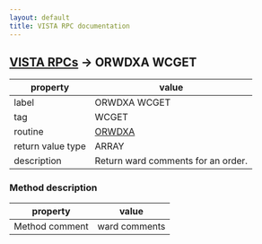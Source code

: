 ```yaml
---
layout: default
title: VISTA RPC documentation
---
```




## [VISTA RPCs](TableOfContent.md) &#8594; ORWDXA WCGET 

 property | value 
--- | --- 
 label | ORWDXA WCGET
 tag | WCGET
 routine | [ORWDXA](http://code.osehra.org/dox/Routine_ORWDXA_source.html)
 return value type | ARRAY
 description | Return ward comments for an order.


### Method description

 property | value 
--- | --- 
 Method comment | ward comments